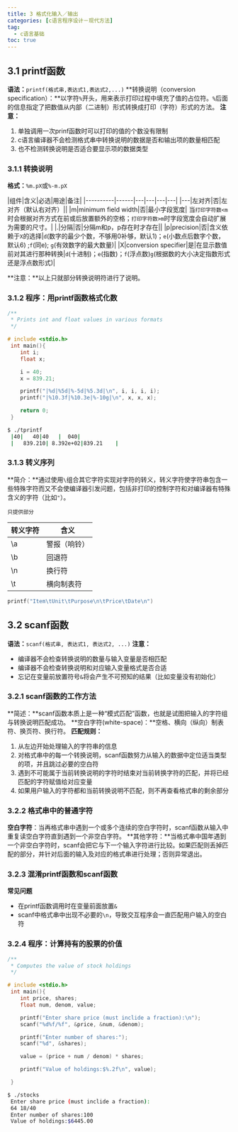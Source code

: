 ```yaml
---
title: 3 格式化输入／输出
categories: [c语言程序设计－现代方法]
tag:
  - c语言基础
toc: true
---
```


## 3.1	printf函数
**语法：**`printf(格式串,表达式1,表达式2,...)`
**转换说明（conversion specification）：**以字符`%`开头，用来表示打印过程中填充了值的占位符。`%`后面的信息指定了把数值从内部（二进制）形式转换成打印（字符）形式的方法。
**注意：**
1. 单独调用一次prinf函数时可以打印的值的个数没有限制
2. c语言编译器不会检测格式串中转换说明的数据是否和输出项的数量相匹配
3. 也不检测转换说明是否适合要显示项的数据类型

### 3.1.1	转换说明
**格式：**`%m.pX`或`%-m.pX`

|组件|含义|必选|用途|备注|
|----------|------|---|---|---|---|
|---|左对齐|否|左对齐（默认右对齐）||
|m|minimum field width|否|最小字段宽度| 当`打印字符数<m`时会根据对齐方式在前或后放置额外的空格；`打印字符数>m`时字段宽度会自动扩展为需要的尺寸。|
|.|分隔|否|分隔m和p，p存在时才存在||
|p|precision|否|含义依赖于`X`的选择|`d`(数字的最少个数，不够用0补够，默认1)；`e`(小数点后数字个数，默认6) ;`f`(同e); `g`(有效数字的最大数量)|
|X|conversion specifier|是|在显示数值前对其进行那种转换|`d`(十进制)；`e`(指数)；`f`(浮点数)`g`(根据数的大小决定指数形式还是浮点数形式)|

**注意：**以上只就部分转换说明符进行了说明。

### 3.1.2	程序：用printf函数格式化数

```c
/**
 * Prints int and float values in various formats
 */

# include <stdio.h>
 int main(){
 	int i;
 	float x;

 	i = 40;
 	x = 839.21;

 	printf("|%d|%5d|%-5d|%5.3d|\n", i, i, i, i);
 	printf("|%10.3f|%10.3e|%-10g|\n", x, x, x);

 	return 0;
 }
```


```bash
$ ./tprintf 
 |40|   40|40   |  040|
 |   839.210| 8.392e+02|839.21    |
```


### 3.1.3	转义序列
**简介：**通过使用`\`组合其它字符实现对字符的转义，转义字符使字符串包含一些特殊字符而又不会使编译器引发问题，包括非打印的控制字符和对编译器有特殊含义的字符（比如`"`）。

`只提供部分`

|转义字符|含义|
|---|---|
|\a|警报（响铃）|
|\b|回退符|
|\n|换行符|
|\t|横向制表符|

```c
printf("Item\tUnit\tPurpose\n\tPrice\tDate\n")
```


## 3.2	scanf函数
**语法：**`scanf(格式串, 表达式1, 表达式2, ...)`
**注意：**

+ 编译器不会检查转换说明的数量与输入变量是否相匹配
+ 编译器不会检查转换说明和对应输入变量格式是否合适
+ 忘记在变量前放置符号`&`将会产生不可预知的结果（比如变量没有初始化）

### 3.2.1	scanf函数的工作方法
**简述：**scanf函数本质上是一种“模式匹配”函数，也就是试图把输入的字符组与转换说明匹配成功。
**空白字符(white-space)：**空格、横向（纵向）制表符、换页符、换行符。
**匹配规则：**
1. 从左边开始处理输入的字符串的信息
2. 对格式串中的每一个转换说明，scanf函数努力从输入的数据中定位适当类型的项，并且跳过必要的空白符
3. 遇到不可能属于当前转换说明的字符时结束对当前转换字符的匹配，并将已经匹配的字符赋值给对应变量
4. 如果用户输入的字符都和当前转换说明不匹配，则不再查看格式串的剩余部分

### 3.2.2	格式串中的普通字符
**空白字符**：当再格式串中遇到一个或多个连续的空白字符时，scanf函数从输入中重复读空白字符直到遇到一个非空白字符。
**其他字符：**当格式串中国年遇到一个非空白字符时，scanf会把它与下一个输入字符进行比较。如果匹配则丢掉匹配的部分，并针对后面的输入及对应的格式串进行处理；否则异常退出。

### 3.2.3	混淆printf函数和scanf函数
**常见问题**

+ 在printf函数调用时在变量前面放置`&`
+ scanf中格式串中出现不必要的`\n`，导致交互程序会一直匹配用户输入的空白符

### 3.2.4	程序：计算持有的股票的价值

```c
/**
 * Computes the value of stock holdings
 */

# include <stdio.h>
 int main(){
 	int price, shares;
 	float num, denom, value;

 	printf("Enter share price (must inclide a fraction):\n");
 	scanf("%d%f/%f", &price, &num, &denom);

 	printf("Enter number of shares:");
 	scanf("%d", &shares);

 	value = (price + num / denom) * shares;

 	printf("Value of holdings:$%.2f\n", value);

 }
```


```bash
$ ./stocks 
 Enter share price (must inclide a fraction):
 64 18/40
 Enter number of shares:100
 Value of holdings:$6445.00
```


